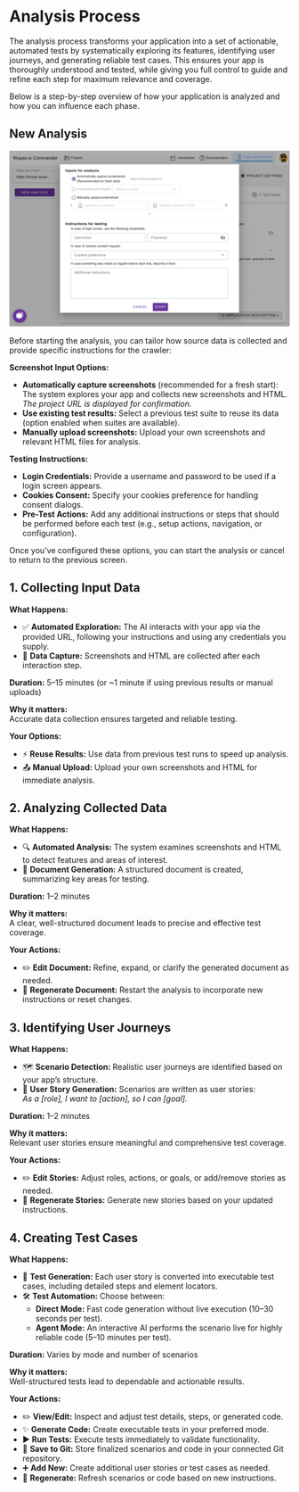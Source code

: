 # Analysis Process

The analysis process transforms your application into a set of actionable, automated tests by systematically exploring its features, identifying user journeys, and generating reliable test cases. This ensures your app is thoroughly understood and tested, while giving you full control to guide and refine each step for maximum relevance and coverage.

Below is a step-by-step overview of how your application is analyzed and how you can influence each phase.

## New Analysis

![](img/analysis/2025-04-16_04-39.png)

Before starting the analysis, you can tailor how source data is collected and provide specific instructions for the crawler:

**Screenshot Input Options:**
- **Automatically capture screenshots** (recommended for a fresh start): The system explores your app and collects new screenshots and HTML.  
  _The project URL is displayed for confirmation._
- **Use existing test results:** Select a previous test suite to reuse its data (option enabled when suites are available).
- **Manually upload screenshots:** Upload your own screenshots and relevant HTML files for analysis.

**Testing Instructions:**
- **Login Credentials:** Provide a username and password to be used if a login screen appears.
- **Cookies Consent:** Specify your cookies preference for handling consent dialogs.
- **Pre-Test Actions:** Add any additional instructions or steps that should be performed before each test (e.g., setup actions, navigation, or configuration).

Once you’ve configured these options, you can start the analysis or cancel to return to the previous screen.


## 1. Collecting Input Data

**What Happens:**
- ✅ **Automated Exploration:** The AI interacts with your app via the provided URL, following your instructions and using any credentials you supply.
- 📸 **Data Capture:** Screenshots and HTML are collected after each interaction step.

**Duration:** 5–15 minutes (or ~1 minute if using previous results or manual uploads)

**Why it matters:**  
Accurate data collection ensures targeted and reliable testing.

**Your Options:**
- ⚡ **Reuse Results:** Use data from previous test runs to speed up analysis.
- 📤 **Manual Upload:** Upload your own screenshots and HTML for immediate analysis.

## 2. Analyzing Collected Data

**What Happens:**
- 🔍 **Automated Analysis:** The system examines screenshots and HTML to detect features and areas of interest.
- 📝 **Document Generation:** A structured document is created, summarizing key areas for testing.

**Duration:** 1–2 minutes

**Why it matters:**  
A clear, well-structured document leads to precise and effective test coverage.

**Your Actions:**
- ✏️ **Edit Document:** Refine, expand, or clarify the generated document as needed.
- 🔄 **Regenerate Document:** Restart the analysis to incorporate new instructions or reset changes.

## 3. Identifying User Journeys

**What Happens:**
- 🗺️ **Scenario Detection:** Realistic user journeys are identified based on your app’s structure.
- 📖 **User Story Generation:** Scenarios are written as user stories:  
  _As a [role], I want to [action], so I can [goal]._

**Duration:** 1–2 minutes

**Why it matters:**  
Relevant user stories ensure meaningful and comprehensive test coverage.

**Your Actions:**
- ✏️ **Edit Stories:** Adjust roles, actions, or goals, or add/remove stories as needed.
- 🔄 **Regenerate Stories:** Generate new stories based on your updated instructions.

## 4. Creating Test Cases

**What Happens:**
- 🚦 **Test Generation:** Each user story is converted into executable test cases, including detailed steps and element locators.
- 🛠️ **Test Automation:** Choose between:
  - **Direct Mode:** Fast code generation without live execution (10–30 seconds per test).
  - **Agent Mode:** An interactive AI performs the scenario live for highly reliable code (5–10 minutes per test).

**Duration:** Varies by mode and number of scenarios

**Why it matters:**  
Well-structured tests lead to dependable and actionable results.

**Your Actions:**
- ✏️ **View/Edit:** Inspect and adjust test details, steps, or generated code.
- ✨ **Generate Code:** Create executable tests in your preferred mode.
- ▶️ **Run Tests:** Execute tests immediately to validate functionality.
- 💾 **Save to Git:** Store finalized scenarios and code in your connected Git repository.
- ➕ **Add New:** Create additional user stories or test cases as needed.
- 🔄 **Regenerate:** Refresh scenarios or code based on new instructions.